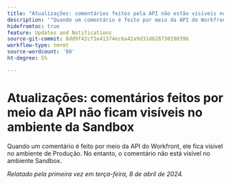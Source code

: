 ```yaml
---
title: "Atualizações: comentários feitos pela API não estão visíveis no ambiente de sandbox"
description: '"Quando um comentário é feito por meio da API do Workfront, ele fica visível no ambiente de Produção. No entanto, o comentário não está visível no ambiente Sandbox.         ”'
hidefromtoc: true
feature: Updates and Notifications
source-git-commit: 8dd9f42cf1e41374ec6a42a9d31d62873019039b
workflow-type: tm+mt
source-wordcount: '80'
ht-degree: 5%

---
```



# Atualizações: comentários feitos por meio da API não ficam visíveis no ambiente da Sandbox

Quando um comentário é feito por meio da API do Workfront, ele fica visível no ambiente de Produção. No entanto, o comentário não está visível no ambiente Sandbox.

_Relatado pela primeira vez em terça-feira, 8 de abril de 2024._

